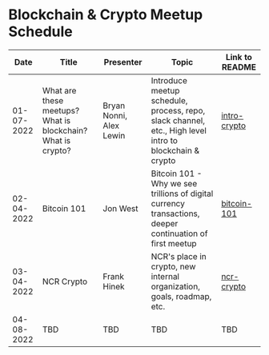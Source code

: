 # Blockchain & Crypto Meetup Schedule

|     Date    |        Title        |          Presenter       |                Topic              |                      Link to README                      |
|-------------|---------------------|--------------------------|-----------------------------------|----------------------------------------------------------|
|  01-07-2022 | What are these meetups? What is blockchain? What is crypto?  | Bryan Nonni, Alex Lewin | Introduce meetup schedule, process, repo, slack channel, etc., High level intro to blockchain & crypto | [intro-crypto](meetups/01-07-2022/intro-crypto.md) |
|  02-04-2022 |  Bitcoin 101  | Jon West | Bitcoin 101 - Why we see trillions of digital currency transactions, deeper continuation of first meetup | [bitcoin-101](meetups/02-04-2022/bitcoin-101.md) |
|  03-04-2022 |  NCR Crypto | Frank Hinek | NCR's place in crypto, new internal organization, goals, roadmap, etc. | [ncr-crypto](meetups/03-04-2022/ncr-crypto.md) |
|  04-08-2022 |  TBD | TBD | TBD | TBD |